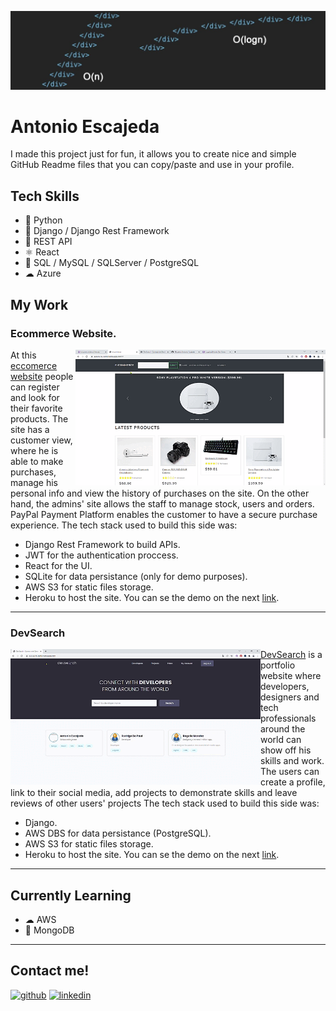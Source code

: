 ![Software Developer](https://github.com/AEscajeda/AEscajeda/blob/main/header%20linkedin.jfif?raw=true)

# Antonio Escajeda
I made this project just for fun, it allows you to create nice and simple GitHub Readme files that you can copy/paste and use in your profile.

## Tech Skills
* 🐍 Python
* 🐍 Django / Django Rest Framework
* 🚐 REST API
* ⚛ React
* 💽 SQL / MySQL / SQLServer / PostgreSQL
* ☁ Azure

## My Work

### Ecommerce Website.
<img src='https://raw.githubusercontent.com/AEscajeda/AEscajeda/main/e-commerce%20-%20Google%20Chrome%202022-01-11%2013-17-43%20(1).gif' align="right" width='400'>

At this [eccomerce website](https://eccomerce-demo.herokuapp.com/#/) people can register and look for their favorite products. The site has a customer view, where he is able to make purchases, manage his personal info and view the history of purchases on the site. On the other hand, the admins' site allows the staff to manage stock, users and orders.
PayPal Payment Platform enables the customer to have a secure purchase experience.
The tech stack used to build this side was:
- Django Rest Framework to build APIs.
- JWT for the authentication proccess.
- React for the UI.
- SQLite for data persistance (only for demo purposes).
- AWS S3 for static files storage.
- Heroku to host the site.
You can se the demo on the next [link](https://eccomerce-demo.herokuapp.com/#/).
---

### DevSearch
<img src='https://raw.githubusercontent.com/AEscajeda/AEscajeda/main/DevSearch%20-%20Connect%20with%20Developers!%20-%20Google%20Chrome%202022-01-11%2017-37-39.gif' align="left" width='400'>

[DevSearch](https://devsearch-demo.herokuapp.com/) is a portfolio website where developers, designers and tech professionals around the world can show off his skills and work. The users can create a profile, link to their social media, add projects to demonstrate skills and leave reviews of other users' projects
The tech stack used to build this side was:
- Django.
- AWS DBS for data persistance (PostgreSQL).
- AWS S3 for static files storage.
- Heroku to host the site.
You can se the demo on the next [link](https://devsearch-demo.herokuapp.com/).

---

## Currently Learning
- ☁ AWS 
- 💾 MongoDB

---
## Contact me!
[<img src='https://cdn.jsdelivr.net/npm/simple-icons@3.0.1/icons/github.svg' alt='github' height='40'>](https://github.com/AEscajeda)  [<img src='https://cdn.jsdelivr.net/npm/simple-icons@3.0.1/icons/linkedin.svg' alt='linkedin' height='40'>](https://www.linkedin.com/in/antonioescajeda/)  
